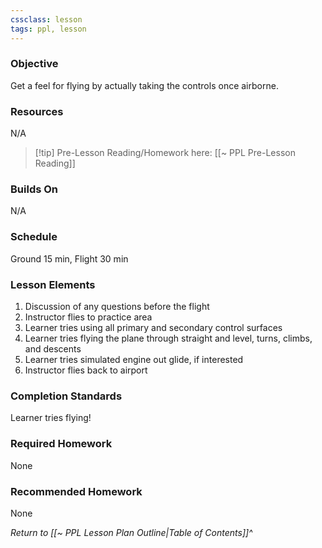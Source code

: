 ```yaml
---
cssclass: lesson
tags: ppl, lesson
---
```

### Objective
Get a feel for flying by actually taking the controls once airborne.

### Resources
N/A

> [!tip] Pre-Lesson Reading/Homework here: [[~ PPL Pre-Lesson Reading]]

### Builds On
N/A

### Schedule
Ground 15 min, Flight 30 min

### Lesson Elements
1. Discussion of any questions before the flight
2. Instructor flies to practice area
3. Learner tries using all primary and secondary control surfaces
4. Learner tries flying the plane through straight and level, turns, climbs, and descents
5. Learner tries simulated engine out glide, if interested
6. Instructor flies back to airport

### Completion Standards
Learner tries flying!

### Required Homework
None

### Recommended Homework
None

*Return to [[~ PPL Lesson Plan Outline|Table of Contents]]^*